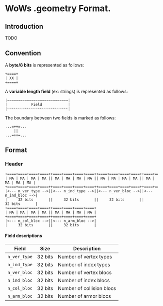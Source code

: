 # WoWs .geometry Format.

## Introduction

TODO

## Convention

A **byte/8 bits** is represented as follows:
```
+====+
| XX |
+====+
```

A **variable length field** (ex: strings) is represented as follows:

```
|~~~~~~~~~~~~~~~~~~~~~~~~~~~~|
|           Field            |
|~~~~~~~~~~~~~~~~~~~~~~~~~~~~|
```

The boundary between two fields is marked as follows:

```
...=++=...
    ||
...=++=...
```

## Format

### Header

```
+====+====+====+====++====+====+====+====++====+====+====+====++====+====+====+====+
| MA | MA | MA | MA || MA | MA | MA | MA || MA | MA | MA | MA || MA | MA | MA | MA |
+====+====+====+====++====+====+====+====++====+====+====+====++====+====+====+====+
|<--- n_ver_type -->||<--- n_ind_type -->||<--- n_ver_bloc -->||<--- n_ind_bloc -->|
|     32 bits       ||     32 bits       ||     32 bits       ||     32 bits       |
+====+====+====+====++====+====+====+====+
| MA | MA | MA | MA || MA | MA | MA | MA |
+====+====+====+====++====+====+====+====+
|<--- n_col_bloc -->||<--- n_arm_bloc -->|
|     32 bits       ||     32 bits       |
```

#### Field descriptions

| Field                | Size    | Description                                       |
|----------------------|---------|---------------------------------------------------|
| `n_ver_type`         | 32 bits | Number of vertex types                            |
| `n_ind_type`         | 32 bits | Number of index types                             |
| `n_ver_bloc`         | 32 bits | Number of vertex blocs                            |
| `n_ind_bloc`         | 32 bits | Number of index blocs                             |
| `n_col_bloc`         | 32 bits | Number of collision blocs                         |
| `n_arm_bloc`         | 32 bits | Number of armor blocs                             |

